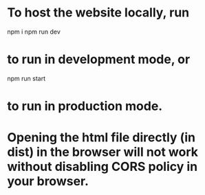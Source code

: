 # To host the website locally, run

npm i
npm run dev

# to run in development mode, or

npm run start

# to run in production mode.

# Opening the html file directly (in dist) in the browser will not work without disabling CORS policy in your browser.
